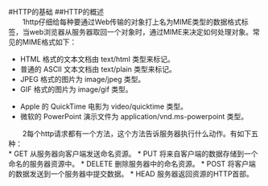 #HTTP的基础
##HTTP的概述</br>
&emsp;&emsp;1http仔细给每种要通过Web传输的对象打上名为MIME类型的数据格式标签，当web浏览器从服务器取回一个对象时，通过MIME来决定如何处理对象。常见的MIME格式如下：</br>
- HTML 格式的文本文档由 text/html 类型来标记。
- 普通的 ASCII 文本文档由 text/plain 类型来标记。
- JPEG 格式的图片为 image/jpeg 类型。
- GIF 格式的图片为 image/gif 类型。
* Apple 的 QuickTime 电影为 video/quicktime 类型。
*  微软的 PowerPoint 演示文件为 application/vnd.ms-powerpoint 类型。
    
&emsp;&emsp;2每个http请求都有一个方法，这个方法告诉服务器执行什么动作。有如下五种：</br>
    * GET 从服务器向客户端发送命名资源。
    * PUT 将来自客户端的数据存储到一个命名的服务器资源中。
    * DELETE 删除服务器中的命名资源。
    * POST 将客户端的数据发送到一个服务器中提交数据。
    * HEAD 服务器返回资源的HTTP首部。

    
   

    
